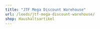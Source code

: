 ```yaml
---
title: "JTF Mega Discount Warehouse"
url: /leeds/jtf-mega-discount-warehouse/
shop: Haushaltsartikel
---
```

